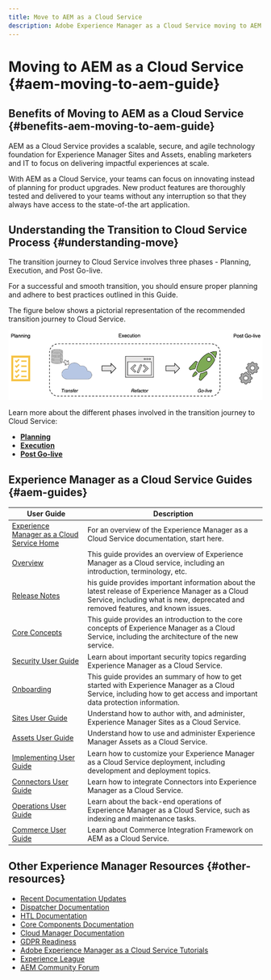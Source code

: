 ```yaml
---
title: Move to AEM as a Cloud Service
description: Adobe Experience Manager as a Cloud Service moving to AEM as a cloud service self-help resources and documentation links
---
```


# Moving to AEM as a Cloud Service {#aem-moving-to-aem-guide}

## Benefits of Moving to AEM as a Cloud Service {#benefits-aem-moving-to-aem-guide}

AEM as a Cloud Service provides a scalable, secure, and agile technology foundation for Experience Manager Sites and Assets, enabling marketers and IT to focus on delivering impactful experiences at scale.

With AEM as a Cloud Service, your teams can focus on innovating instead of planning for product upgrades. New product features are thoroughly tested and delivered to your teams without any interruption so that they always have access to the state-of-the art application.

## Understanding the Transition to Cloud Service Process {#understanding-move}

The transition journey to Cloud Service involves three phases - Planning, Execution, and Post Go-live. 

For a successful and smooth transition, you should ensure proper planning and adhere to best practices outlined in this Guide.

The figure below shows a pictorial representation of the recommended transition journey to Cloud Service.

![image](/help/move-to-cloud-service/assets/home-img1.png)

Learn more about the different phases involved in the transition journey to Cloud Service:

* **[Planning](/help/move-to-cloud-service/planning.md)**
* **[Execution](/help/move-to-cloud-service/execution.md)**
* **[Post Go-live](/help/move-to-cloud-service/post-go-live.md)**


## Experience Manager as a Cloud Service Guides {#aem-guides}

|User Guide|Description|
|---|---|
|[Experience Manager as a Cloud Service Home](/help/landing/home.md)|For an overview of the Experience Manager as a Cloud Service documentation, start here.|
|[Overview](/help/overview/home.md)|This guide provides an overview of Experience Manager as a Cloud service, including an introduction, terminology, etc.|
|[Release Notes](/help/release-notes/home.md)|his guide provides important information about the latest release of Experience Manager as a Cloud Service, including what is new, deprecated and removed features, and known issues.|
|[Core Concepts](/help/core-concepts/home.md)|This guide provides an introduction to the core concepts of Experience Manager as a Cloud Service, including the architecture of the new service.|
|[Security User Guide](/help/security/home.md)|Learn about important security topics regarding Experience Manager as a Cloud Service.|
|[Onboarding](/help/onboarding/home.md)|This guide provides an summary of how to get started with Experience Manager as a Cloud Service, including how to get access and important data protection information.|
|[Sites User Guide](/help/sites-cloud/home.md)|Understand how to author with, and administer, Experience Manager Sites as a Cloud Service.|
|[Assets User Guide](/help/assets/home.md)|Understand how to use and administer Experience Manager Assets as a Cloud Service.|
|[Implementing User Guide](/help/implementing/home.md)|Learn how to customize your Experience Manager as a Cloud Service deployment, including development and deployment topics.|
|[Connectors User Guide](/help/connectors/home.md)|Learn how to integrate Connectors into Experience Manager as a Cloud Service.|
|[Operations User Guide](/help/operations/home.md)|Learn about the back-end operations of Experience Manager as a Cloud Service, such as indexing and maintenance tasks.|
|[Commerce User Guide](/help/security/home.md)|Learn about Commerce Integration Framework on AEM as a Cloud Service.|

## Other Experience Manager Resources {#other-resources}

* [Recent Documentation Updates](https://helpx.adobe.com/experience-manager/documentation-updates.html#AEMasaCloudService) 
* [Dispatcher Documentation](/help/implementing/dispatcher/overview.md)
* [HTL Documentation](https://docs.adobe.com/content/help/en/experience-manager-htl/using/overview.html)
* [Core Components Documentation](https://docs.adobe.com/content/help/en/experience-manager-core-components/using/introduction.html)
* [Cloud Manager Documentation](https://docs.adobe.com/content/help/en/experience-manager-cloud-manager/using/introduction-to-cloud-manager.html)
* [GDPR Readiness](/help/onboarding/data-privacy-and-protection-readiness/aem-readiness.md)
* [Adobe Experience Manager as a Cloud Service Tutorials](https://docs.adobe.com/content/help/en/experience-manager-learn/cloud-service/overview.html)
* [Experience League](https://guided.adobe.com/?promoid=K42KVXHD&mv=other#solutions/experience-manager)
* [AEM Community Forum](https://forums.adobe.com/community/experience-cloud/marketing-cloud/experience-manager)